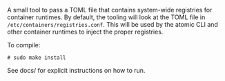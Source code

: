 A small tool to pass a TOML file that contains system-wide registries for 
container runtimes. By default, the tooling will look at the TOML file in
`/etc/containers/registries.conf`.  This will be used by the atomic CLI and
other container runtimes to inject the proper registries.


To compile:

```
# sudo make install
```

See docs/ for explicit instructions on how to run.
